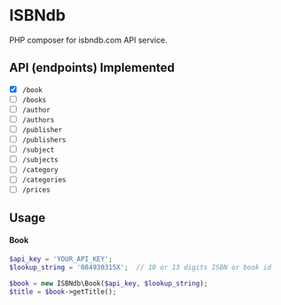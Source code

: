 # ISBNdb

PHP composer for isbndb.com API service.

## API (endpoints) Implemented

- [x] `/book`
- [ ] `/books`
- [ ] `/author`
- [ ] `/authors`
- [ ] `/publisher`
- [ ] `/publishers`
- [ ] `/subject`
- [ ] `/subjects`
- [ ] `/category`
- [ ] `/categories`
- [ ] `/prices`

## Usage

#### Book

```php
$api_key = 'YOUR_API_KEY';
$lookup_string = '084930315X';  // 10 or 13 digits ISBN or book id

$book = new ISBNdb\Book($api_key, $lookup_string);
$title = $book->getTitle();
```
